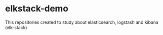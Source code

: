 # elkstack-demo
This repositories created to study about elasticsearch, logstash and kibana (elk-stack)
